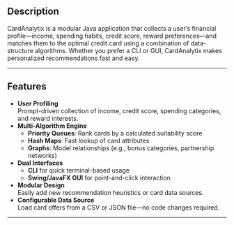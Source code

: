 
## Description

CardAnalytix is a modular Java application that collects a user’s financial profile—income, spending habits, credit score, reward preferences—and matches them to the optimal credit card using a combination of data-structure algorithms. Whether you prefer a CLI or GUI, CardAnalytix makes personalized recommendations fast and easy.

---

## Features

- **User Profiling**  
  Prompt-driven collection of income, credit score, spending categories, and reward interests.  
- **Multi-Algorithm Engine**  
  - **Priority Queues**: Rank cards by a calculated suitability score  
  - **Hash Maps**: Fast lookup of card attributes  
  - **Graphs**: Model relationships (e.g., bonus categories, partnership networks)  
- **Dual Interfaces**  
  - **CLI** for quick terminal-based usage  
  - **Swing/JavaFX GUI** for point-and-click interaction  
- **Modular Design**  
  Easily add new recommendation heuristics or card data sources.  
- **Configurable Data Source**  
  Load card offers from a CSV or JSON file—no code changes required.

---
